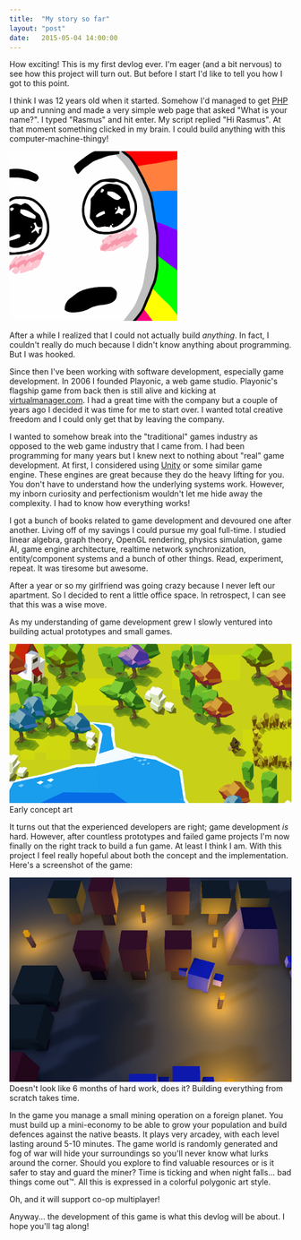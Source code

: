 ```yaml
---
title:  "My story so far"
layout: "post"
date:   2015-05-04 14:00:00
---
```

How exciting! This is my first devlog ever. I'm eager (and a bit nervous) to see how this project will turn out. But before I start I'd like to tell you how I got to this point.

I think I was 12 years old when it started. Somehow I'd managed to get <a href="http://php.net">PHP</a> up and running and made a very simple web page that asked "What is your name?". I typed "Rasmus" and hit enter. My script replied "Hi Rasmus". At that moment something clicked in my brain. I could build anything with this computer-machine-thingy!

<img src="/assets/images/rainbow.jpg" style="width: 300px">

After a while I realized that I could not actually build *anything*. In fact, I couldn't really do much because I didn't know anything about programming. But I was hooked.

Since then I've been working with software development, especially game development. In 2006 I founded Playonic, a web game studio. Playonic's flagship game from back then is still alive and kicking at [virtualmanager.com](http://www.virtualmanager.com/). I had a great time with the company but a couple of years ago I decided it was time for me to start over. I wanted total creative freedom and I could only get that by leaving the company.

I wanted to somehow break into the "traditional" games industry as opposed to the web game industry that I came from. I had been programming for many years but I knew next to nothing about "real" game development. At first, I considered using [Unity](https://unity3d.com/) or some similar game engine. These engines are great because they do the heavy lifting for you. You don't have to understand how the underlying systems work. However, my inborn curiosity and perfectionism wouldn't let me hide away the complexity. I had to know how everything works!

I got a bunch of books related to game development and devoured one after another. Living off of my savings I could pursue my goal full-time. I studied linear algebra, graph theory, OpenGL rendering, physics simulation, game AI, game engine architecture, realtime network synchronization, entity/component systems and a bunch of other things. Read, experiment, repeat. It was tiresome but awesome.

After a year or so my girlfriend was going crazy because I never left our apartment. So I decided to rent a little office space. In retrospect, I can see that this was a wise move.

As my understanding of game development grew I slowly ventured into building actual prototypes and small games.

<p class="photo">
  <img src="/assets/images/early-dino-hatch-concept-art.jpg"><br>
  Early concept art
</p>

It turns out that the experienced developers are right; game development *is* hard. However, after countless prototypes and failed game projects I'm now finally on the right track to build a fun game. At least I think I am. With this project I feel really hopeful about both the concept and the implementation. Here's a screenshot of the game:

<p class="photo">
  <a href="https://www.youtube.com/watch?v=nEnwg0i7V7Y"><img src="/assets/images/flowstone-ss.jpg"></a>
  <br>
  Doesn't look like 6 months of hard work, does it? Building everything from scratch takes time.
</p>

In the game you manage a small mining operation on a foreign planet. You must build up a mini-economy to be able to grow your population and build defences against the native beasts. It plays very arcadey, with each level lasting around 5-10 minutes. The game world is randomly generated and fog of war will hide your surroundings so you'll never know what lurks around the corner. Should you explore to find valuable resources or is it safer to stay and guard the miner? Time is ticking and when night falls... bad things come out™. All this is expressed in a colorful polygonic art style.

Oh, and it will support co-op multiplayer!

Anyway... the development of this game is what this devlog will be about. I hope you'll tag along!
